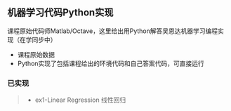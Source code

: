 ## 机器学习代码Python实现
课程原始代码师Matlab/Octave，这里给出用Python解答吴恩达机器学习编程实现（在学同步中）
* 课程原始数据
* Python实现了包括课程给出的环境代码和自己答案代码，可直接运行

### 已实现
> * ex1-Linear Regression 线性回归
